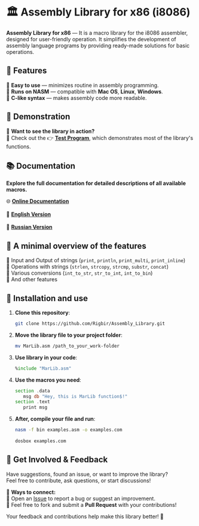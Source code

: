 # 🏛️ Assembly Library for x86 (i8086)

**Assembly Library for x86** — It is a macro library for the i8086 assembler, designed for user-friendly operation. It simplifies the development of assembly language programs by providing ready-made solutions for basic operations. 

## 🚀 Features  
🔹 **Easy to use** — minimizes routine in assembly programming. <br> 
🔹 **Runs on NASM** — compatible with **Mac OS**, **Linux**, **Windows**.  
🔹 **C-like syntax** — makes assembly code more readable. 


## 🔧 Demonstration  
💭 **Want to see the library in action?**  
📌 Check out the 👉 [**Test Program**](https://github.com/Rigbir/Assembly_Library/blob/main/TestLib.asm), which demonstrates most of the library's functions. 


## 📚 Documentation  

**Explore the full documentation for detailed descriptions of all available macros.**  

🌐 [**Online Documentation**](https://rigbir.github.io/Assembly_Library/) <br>
<br> 🔹 [**English Version**](https://github.com/Rigbir/Assembly_Library/blob/main/Documentations/Documentation_EN.md) <br>  
🔹 [**Russian Version**](https://github.com/Rigbir/Assembly_Library/blob/main/Documentations/Documentation_RU.md) <br>  


## 🔧 A minimal overview of the features

📌 Input and Output of strings (`print`, `println`, `print_multi`, `print_inline`) <br>
📌 Operations with strings (`strlen`, `strcopy`, `strcmp`, `substr`, `concat`) <br>
📌 Various conversions (`int_to_str`, `str_to_int`, `int_to_bin`) <br>
📌 And other features

 
## 🚀 Installation and use

1. **Clone this repository**:
   ```sh
   git clone https://github.com/Rigbir/Assembly_Library.git
   ```
2. **Move the library file to your project folder**:
   ```sh
   mv MarLib.asm /path_to_your_work-folder
   ```
3. **Use library in your code**:
   ```asm
   %include "MarLib.asm"
   ```
4. **Use the macros you need**:
   ```asm
   section .data
      msg db "Hey, this is MarLib function$!"
   section .text
      print msg
   ```
5. **After, compile your file and run**:
   ```sh
   nasm -f bin examples.asm -o examples.com 
  
   dosbox examples.com
   ```

## 💬 Get Involved & Feedback  

Have suggestions, found an issue, or want to improve the library?  
Feel free to contribute, ask questions, or start discussions!  

📌 **Ways to connect:**  
🔹 Open an [Issue](https://github.com/Rigbir/Assembly_Library/issues) to report a bug or suggest an improvement.  
🔹 Feel free to fork and submit a **Pull Request** with your contributions!  

Your feedback and contributions help make this library better! 🚀  
